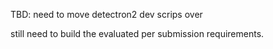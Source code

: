 TBD: need to move detectron2 dev scrips over

still need to build the evaluated per submission requirements. 